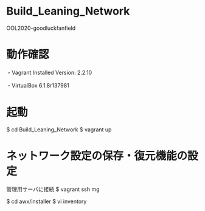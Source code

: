 # Build_Leaning_Network
OOL2020-goodluckfanfield

# 動作確認
・Vagrant
Installed Version: 2.2.10

・VirtualBox
6.1.8r137981

# 起動
$ cd Build_Leaning_Network
$ vagrant up

# ネットワーク設定の保存・復元機能の設定
管理用サーバに接続
$ vagrant ssh mg

$ cd awx/installer
$ vi inventory

